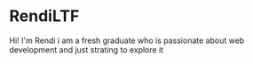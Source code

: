 # RendiLTF

Hi! I'm Rendi
i am a fresh graduate who is passionate about web development and just strating to explore it

